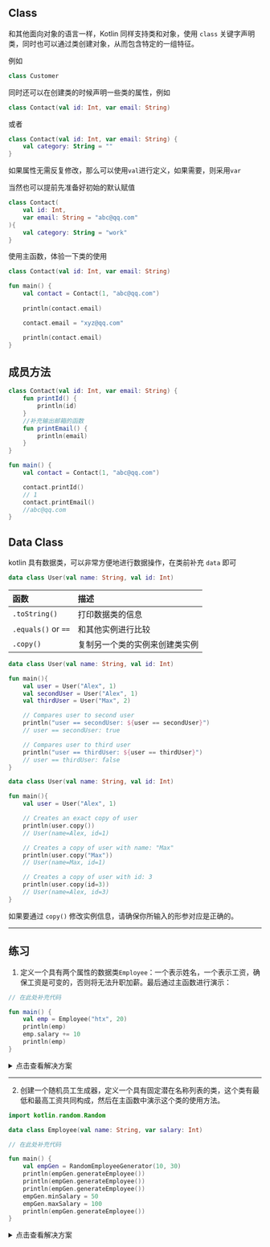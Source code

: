 ## Class

和其他面向对象的语言一样，Kotlin 同样支持类和对象，使用 `class` 关键字声明类，同时也可以通过类创建对象，从而包含特定的一组特征。

例如

```kotlin
class Customer
```

同时还可以在创建类的时候声明一些类的属性，例如

```kotlin
class Contact(val id: Int, var email: String)
```

或者

```kotlin
class Contact(val id: Int, var email: String) {
    val category: String = ""
}
```

如果属性无需反复修改，那么可以使用`val`进行定义，如果需要，则采用`var`

当然也可以提前先准备好初始的默认赋值

```kotlin
class Contact(
    val id: Int, 
    var email: String = "abc@qq.com"
){
    val category: String = "work"
}
```

使用主函数，体验一下类的使用

```kotlin
class Contact(val id: Int, var email: String)

fun main() {
    val contact = Contact(1, "abc@qq.com")
    
    println(contact.email)           

    contact.email = "xyz@qq.com"

    println(contact.email)           
}
```

## 成员方法

```kotlin
class Contact(val id: Int, var email: String) {
    fun printId() {
        println(id)
    }
    //补充输出邮箱的函数
    fun printEmail() {
        println(email)
    }
}

fun main() {
    val contact = Contact(1, "abc@qq.com")

    contact.printId()           
    // 1
    contact.printEmail()
    //abc@qq.com
}
```

## Data Class

kotlin 具有数据类，可以非常方便地进行数据操作，在类前补充 `data` 即可

```kotlin
data class User(val name: String, val id: Int)
```

|函数|描述|
|:--|:--|
|`.toString()`|打印数据类的信息|
|`.equals()` or `==`|和其他实例进行比较|
|`.copy()`|复制另一个类的实例来创建类实例|

```kotlin
data class User(val name: String, val id: Int)

fun main(){
    val user = User("Alex", 1)
    val secondUser = User("Alex", 1)
    val thirdUser = User("Max", 2)

    // Compares user to second user
    println("user == secondUser: ${user == secondUser}") 
    // user == secondUser: true

    // Compares user to third user
    println("user == thirdUser: ${user == thirdUser}")   
    // user == thirdUser: false
}
```

```kotlin
data class User(val name: String, val id: Int)

fun main(){
    val user = User("Alex", 1)

    // Creates an exact copy of user
    println(user.copy())       
    // User(name=Alex, id=1)

    // Creates a copy of user with name: "Max"
    println(user.copy("Max"))  
    // User(name=Max, id=1)

    // Creates a copy of user with id: 3
    println(user.copy(id=3)) 
    // User(name=Alex, id=3)
}
```

如果要通过 `copy()` 修改实例信息，请确保你所输入的形参对应是正确的。

---

## 练习

1. 定义一个具有两个属性的数据类`Employee`：一个表示姓名，一个表示工资，确保工资是可变的，否则将无法升职加薪。最后通过主函数进行演示：

```kotlin
// 在此处补充代码

fun main() {
    val emp = Employee("htx", 20)
    println(emp)
    emp.salary += 10
    println(emp)
}
```

<details>
<summary>点击查看解决方案</summary>

```kotlin
data class Employee(val name: String, var salary: Int)

fun main() {
    val emp = Employee("Mary", 20)
    println(emp)
    emp.salary += 10
    println(emp)
}
```
</details>

---

2. 创建一个随机员工生成器，定义一个具有固定潜在名称列表的类，这个类有最低和最高工资共同构成，然后在主函数中演示这个类的使用方法。

```kotlin
import kotlin.random.Random

data class Employee(val name: String, var salary: Int)

// 在此处补充代码

fun main() {
    val empGen = RandomEmployeeGenerator(10, 30)
    println(empGen.generateEmployee())
    println(empGen.generateEmployee())
    println(empGen.generateEmployee())
    empGen.minSalary = 50
    empGen.maxSalary = 100
    println(empGen.generateEmployee())
}
```

<details>
<summary>点击查看解决方案</summary>

```kotlin
import kotlin.random.Random

data class Employee(val name: String, var salary: Int)

class RandomEmployeeGenerator(var minSalary: Int, var maxSalary: Int) {
    val names = listOf("张三", "李四", "王五", "赵六", "钱七", "薛八")
    fun generateEmployee() =
        Employee(names.random(),
            Random.nextInt(from = minSalary, until = maxSalary))
}

fun main() {
    val empGen = RandomEmployeeGenerator(10, 30)
    println(empGen.generateEmployee())
    println(empGen.generateEmployee())
    println(empGen.generateEmployee())
    empGen.minSalary = 50
    empGen.maxSalary = 100
    println(empGen.generateEmployee())
}
```
</details>